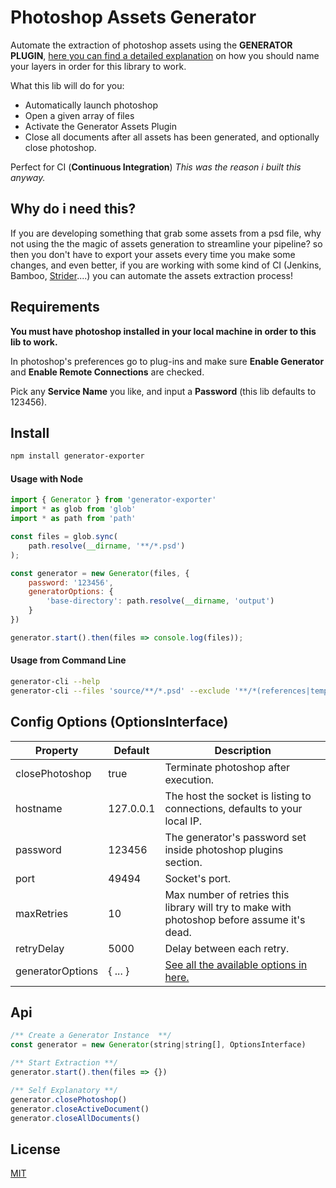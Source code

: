# Photoshop Assets Generator

Automate the extraction of photoshop assets using the **GENERATOR PLUGIN**,
[here you can find a detailed explanation](https://github.com/adobe-photoshop/generator-assets/wiki/Generate-Web-Assets-Functional-Spec#getting-started) on how you should name your layers in order for this library to work.

What this lib will do for you:

- Automatically launch photoshop
- Open a given array of files
- Activate the Generator Assets Plugin
- Close all documents after all assets has been generated, and optionally close photoshop.

Perfect for CI (**Continuous Integration**) _This was the reason i built this anyway._

## Why do i need this?

If you are developing something that grab some assets from a psd file, why not using the the magic of assets generation to streamline your pipeline? so then you don't have to export your assets every time you make some changes, and even better, if you are working with some kind of CI (Jenkins, Bamboo, [Strider](https://github.com/Strider-CD/strider)....) you can automate the assets extraction process!

## Requirements

**You must have photoshop installed in your local machine in order to this lib to work.**

In photoshop's preferences go to plug-ins and make sure **Enable Generator** and **Enable Remote Connections** are checked.

Pick any **Service Name** you like, and input a **Password** (this lib defaults to 123456).

## Install

```bash
npm install generator-exporter
```

#### Usage with Node

```js
import { Generator } from 'generator-exporter'
import * as glob from 'glob'
import * as path from 'path'

const files = glob.sync(
    path.resolve(__dirname, '**/*.psd')
);

const generator = new Generator(files, {
    password: '123456',
    generatorOptions: {
        'base-directory': path.resolve(__dirname, 'output')
    }
})

generator.start().then(files => console.log(files));
```
#### Usage from Command Line

```bash
generator-cli --help 
generator-cli --files 'source/**/*.psd' --exclude '**/*(references|temp)/**' --password 654321 -c false -g.base-directory output
```

## Config Options (OptionsInterface)

| Property         	| Default   	| Description                                                                                                              	|
|------------------	|-----------	|--------------------------------------------------------------------------------------------------------------------------	|
| closePhotoshop   	| true      	| Terminate photoshop after execution.                                                                                     	|
| hostname         	| 127.0.0.1 	| The host the socket is listing to connections, defaults to your local IP.                                                	|
| password         	| 123456    	| The generator's password set inside photoshop plugins section.                                                           	|
| port             	| 49494     	| Socket's port.                                                                                                           	|
| maxRetries       	| 10        	| Max number of retries this library will try to make with photoshop before assume it's dead.                              	|
| retryDelay       	| 5000      	| Delay between each retry.                                                                                                	|
| generatorOptions 	| { ... }   	| [See all the available options in here.](https://github.com/adobe-photoshop/generator-assets/wiki/Configuration-Options) 	|

## Api

```js
/** Create a Generator Instance  **/
const generator = new Generator(string|string[], OptionsInterface)

/** Start Extraction **/
generator.start().then(files => {})

/** Self Explanatory **/
generator.closePhotoshop()
generator.closeActiveDocument()
generator.closeAllDocuments()
```

## License

[MIT](LICENSE)
